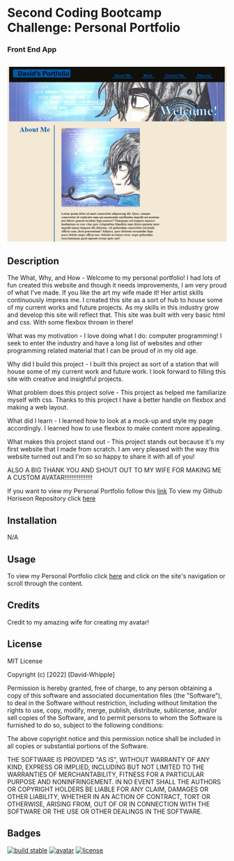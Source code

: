 # Second Coding Bootcamp Challenge: Personal Portfolio
### Front End App

##

<img src="./assets/images/readmeScreenshot.png" />

## Description

The What, Why, and How - Welcome to my personal portfolio! I had lots of fun created this website and though it needs improvements, I am very proud of what I've made. If you like the art my wife made it! Her artist skills continuously impress me.
I created this site as a sort of hub to house some of my current works and future projects. As my skills in this industry grow and develop this site will reflect that. This site was built with very basic html and css. With some flexbox thrown in there!

What was my motivation - I love doing what I do: computer programming! I seek to enter the industry and have a long list of websites and other programming related material that I can be proud of in my old age.

Why did I build this project - I built this project as sort of a station that will house some of my current work and future work. I look forward to filling this site with creative and insightful projects.

What problem does this project solve - This project as helped me familiarize myself with css. Thanks to this project I have a better handle on flexbox and making a web layout.

What did I learn - I learned how to look at a mock-up and style my page accordingly. I learned how to use flexbox to make content more appealing.

What makes this project stand out - This project stands out because it's my first website that I made from scratch. I am very pleased with the way this website turned out and I'm so so happy to share it with all of you!

ALSO A BIG THANK YOU AND SHOUT OUT TO MY WIFE FOR MAKING ME A CUSTOM AVATAR!!!!!!!!!!!!!!!!

If you want to view my Personal Portfolio follow this [link](https://d-whipp.github.io/static-portfolio/)
To view my Github Horiseon Repository click [here](https://github.com/D-Whipp/static-portfolio)

## Installation

N/A

## Usage

To view my Personal Portfolio click [here](https://d-whipp.github.io/second-bootcamp-challenge/) and click on the site's navigation or scroll through the content.

## Credits

Credit to my amazing wife for creating my avatar!

## License

MIT License

Copyright (c) [2022] [David-Whipple]

Permission is hereby granted, free of charge, to any person obtaining a copy
of this software and associated documentation files (the "Software"), to deal
in the Software without restriction, including without limitation the rights
to use, copy, modify, merge, publish, distribute, sublicense, and/or sell
copies of the Software, and to permit persons to whom the Software is
furnished to do so, subject to the following conditions:

The above copyright notice and this permission notice shall be included in all
copies or substantial portions of the Software.

THE SOFTWARE IS PROVIDED "AS IS", WITHOUT WARRANTY OF ANY KIND, EXPRESS OR
IMPLIED, INCLUDING BUT NOT LIMITED TO THE WARRANTIES OF MERCHANTABILITY,
FITNESS FOR A PARTICULAR PURPOSE AND NONINFRINGEMENT. IN NO EVENT SHALL THE
AUTHORS OR COPYRIGHT HOLDERS BE LIABLE FOR ANY CLAIM, DAMAGES OR OTHER
LIABILITY, WHETHER IN AN ACTION OF CONTRACT, TORT OR OTHERWISE, ARISING FROM,
OUT OF OR IN CONNECTION WITH THE SOFTWARE OR THE USE OR OTHER DEALINGS IN THE
SOFTWARE.

## Badges

[![build stable](https://img.shields.io/badge/Build-Stable-limegreen)](https://github.com/D-Whipp/second-bootcamp-challenge)
[![avatar](https://img.shields.io/badge/Wife-Made%20Avatar-brightgreen)](https://github.com/D-Whipp/second-bootcamp-challenge)
[![license](https://img.shields.io/badge/license-MIT-critical)](https://github.com/D-Whipp/second-bootcamp-challenge)
